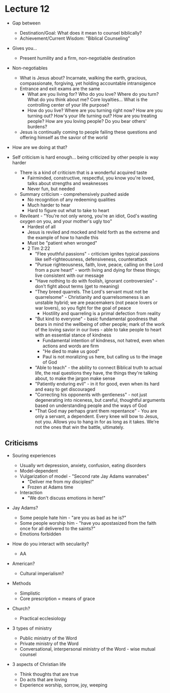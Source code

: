 # Lecture 12

* Gap between
  * Destination/Goal: What does it mean to counsel biblically?
  * Achievement/Current Wisdom: "Biblical Counseling"
* Gives you...
  * Present humility and a firm, non-negotiable destination
* Non-negotiables
  * What is Jesus about? Incarnate, walking the earth, gracious, compassionate, forgiving, yet holding accountable intransigence
  * Entrance and exit exams are the same
    * What are you living for? Who do you love? Where do you turn? What do you think about me? Core loyalties... What is the controlling center of your life purpose?
    * How do you live? Where are you turning right now? How are you turning out? How's your life turning out? How are you treating people? How are you loving people? Do you bear others' burdens?
  * Jesus is continually coming to people failing these questions and offering himself as the savior of the world
* How are we doing at that?

* Self criticism is hard enough... being criticized by other people is way harder
  * There is a kind of criticism that is a wonderful acquired taste
    * Fairminded, constructive, respectful, you know you're loved, talks about strengths and weaknesses
    * Never fun, but needed
  * Summary criticism - comprehensively pushed aside
    * No recognition of any redeeming qualities
    * Much harder to hear
    * Hard to figure out what to take to heart
  * Revileant - "You're not only wrong, you're an idiot, God's wasting oxygen on you, and your mother's ugly too"
    * Hardest of all
    * Jesus is reviled and mocked and held forth as the extreme and the example of how to handle this
    * Must be "patient when wronged"
    * 2 Tim 2:22
      * "Flee youthful passions" - criticism ignites typical passions like self-righteousness, defensiveness, counterattack
      * "Pursue righteousness, faith, love, peace, calling on the Lord from a pure heart" - worth living and dying for these things; live consistent with our message
      * "Have nothing to do with foolish, ignorant controversies" - don't fight about terms (get to meaning)
      * "They breed quarrels. The Lord's servant must not be quarrelsome" - Christianity and quarrelsomeness is an unstable hybrid; we are peacemakers (not peace lovers or war lovers), so you fight for the goal of peace
        * Hostility and quarreling is a primal defection from reality
      * "But kind to everyone" - basic fundamental goodness that bears in mind the wellbeing of other people; mark of the work of the loving savior in our lives - able to take people to heart with an essential stance of kindness
        * Fundamental intention of kindness, not hatred, even when actions and words are firm
        * "He died to make us good"
        * Paul is not moralizing us here, but calling us to the image of God
      * "Able to teach" - the ability to connect Biblical truth to actual life, the real questions they have, the things they're talking about, to make the jargon make sense
      * "Patiently enduring evil" - in it for good, even when its hard and easy to get discouraged
      * "Correcting his opponents with gentleness" - not just degenerating into niceness, but careful, thoughtful arguments based on understanding people and the ways of God
      * "That God may perhaps grant them repentance" - You are only a servant, a dependent. Every knee will bow to Jesus, not you. Allows you to hang in for as long as it takes. We're not the ones that win the battle, ultimately.

## Criticisms

* Souring experiences
  * Usually wrt depression, anxiety, confusion, eating disorders
  * Model-dependent
  * Vulgarization of model - "Second rate Jay Adams wannabes"
    * "Deliver me from my disciples!"
    * Frozen at Adams time
  * Interaction
    * "We don't discuss emotions in here!"
* Jay Adams?
  * Some people hate him - "are you as bad as he is?"
  * Some people worship him - "have you apostasized from the faith once for all delivered to the saints?"
  * Emotions forbidden
* How do you interact with secularity?
  * AA
* American?
  * Cultural imperialism?
* Methods
  * Simplistic
  * Core prescription = means of grace
* Church?
  * Practical ecclesiology

* 3 types of ministry
  * Public ministry of the Word
  * Private ministry of the Word
  * Conversational, interpersonal ministry of the Word - wise mutual counsel

* 3 aspects of Christian life
  * Think thoughts that are true
  * Do acts that are loving
  * Experience worship, sorrow, joy, weeping
